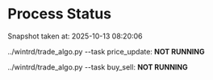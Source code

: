 # Process Status

Snapshot taken at: 2025-10-13 08:20:06

../wintrd/trade_algo.py --task price_update: **NOT RUNNING**

../wintrd/trade_algo.py --task buy_sell: **NOT RUNNING**

